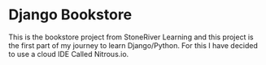 # Django Bookstore #
This is the bookstore project from StoneRiver Learning and this project is the first part of my journey to learn Django/Python. For this I have decided to use a cloud IDE Called Nitrous.io. 
